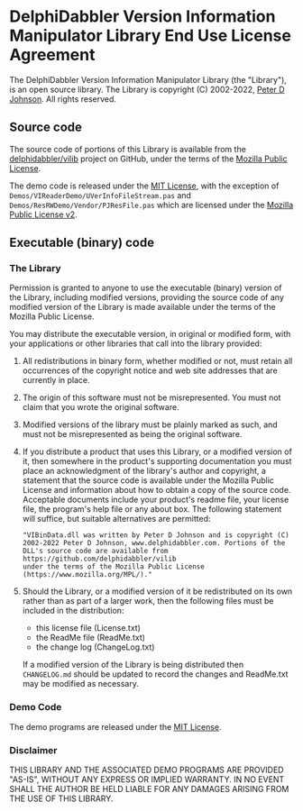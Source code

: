 # DelphiDabbler Version Information Manipulator Library End Use License Agreement

The DelphiDabbler Version Information Manipulator Library (the "Library"), is an open source library. The Library is copyright (C) 2002-2022, [Peter D Johnson](https://gravatar.com/delphidabbler). All rights reserved.

## Source code

The source code of portions of this Library is available from the [delphidabbler/vilib](https://github.com/delphidabbler/vilib) project on GitHub, under the terms of the [Mozilla Public License](https://www.mozilla.org/MPL/).

The demo code is released under the [MIT License](https://delphidabbler.mit-license.org/2022-), with the exception of `Demos/VIReaderDemo/UVerInfoFileStream.pas` and `Demos/ResRWDemo/Vendor/PJResFile.pas` which are licensed under the [Mozilla Public License v2](https://www.mozilla.org/en-US/MPL/2.0/).

## Executable (binary) code

### The Library

Permission is granted to anyone to use the executable (binary) version of the Library, including modified versions, providing the source code of any modified version of the Library is made available under the terms of the Mozilla Public License.

You may distribute the executable version, in original or modified form, with your applications or other libraries that call into the library provided:

1. All redistributions in binary form, whether modified or not, must retain all occurrences of the copyright notice and web site addresses that are currently in place.

2. The origin of this software must not be misrepresented. You must not claim that you wrote the original software.

3. Modified versions of the library must be plainly marked as such, and must not be misrepresented as being the original software.

4. If you distribute a product that uses this Library, or a modified version of it, then somewhere in the product's supporting documentation you must place an acknowledgment of the library's author and copyright, a statement that the source code is available under the Mozilla Public License and information about how to obtain a copy of the source code. Acceptable documents include your product's readme file, your license file, the program's help file or any about box. The following statement will suffice, but suitable alternatives are permitted:

   ~~~text
   "VIBinData.dll was written by Peter D Johnson and is copyright (C)
   2002-2022 Peter D Johnson, www.delphidabbler.com. Portions of the
   DLL's source code are available from https://github.com/delphidabbler/vilib
   under the terms of the Mozilla Public License (https://www.mozilla.org/MPL/)."
   ~~~

5. Should the Library, or a modified version of it be redistributed on its own rather than as part of a larger work, then the following files must be included in the distribution:

   * this license file (License.txt)
   * the ReadMe file (ReadMe.txt)
   * the change log (ChangeLog.txt)

   If a modified version of the Library is being distributed then `CHANGELOG.md` should be updated to record the changes and ReadMe.txt may be modified as necessary.

### Demo Code

The demo programs are released under the [MIT License](https://delphidabbler.mit-license.org/2022-).

### Disclaimer

THIS LIBRARY AND THE ASSOCIATED DEMO PROGRAMS ARE PROVIDED "AS-IS", WITHOUT ANY EXPRESS OR IMPLIED WARRANTY. IN NO EVENT SHALL THE AUTHOR BE HELD LIABLE FOR ANY DAMAGES ARISING FROM THE USE OF THIS LIBRARY.
